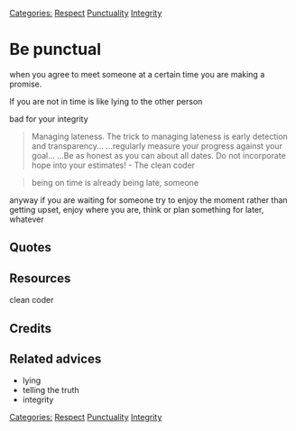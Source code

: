 [Categories:](../Categories/index.md) [Respect](../Categories/Respect.md) [Punctuality](../Categories/Punctuality.md) [Integrity](../Categories/Integrity.md)
# Be punctual

when you agree to meet someone at a certain time you are making a promise.

If you are not in time is like lying to the other person

bad for your integrity

 
> Managing lateness. The trick to managing lateness is early detection and transparency... ...regularly measure your progress against your goal... ...Be as honest as you can about all dates. Do not incorporate hope into your estimates! - The clean coder

> being on time is already being late, someone

anyway if you are waiting for someone try to enjoy the moment rather than getting upset, enjoy where you are, think or plan something for later, whatever

## Quotes

## Resources

clean coder

## Credits

## Related advices

- lying
- telling the truth
- integrity

[Categories:](../Categories/index.md) [Respect](../Categories/Respect.md) [Punctuality](../Categories/Punctuality.md) [Integrity](../Categories/Integrity.md)